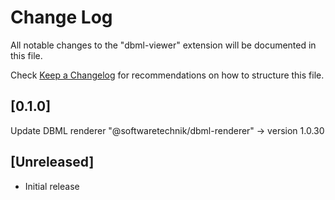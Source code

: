# Change Log

All notable changes to the "dbml-viewer" extension will be documented in this file.

Check [Keep a Changelog](http://keepachangelog.com/) for recommendations on how to structure this file.

## [0.1.0]

Update DBML renderer "@softwaretechnik/dbml-renderer" -> version 1.0.30

## [Unreleased]

-   Initial release
